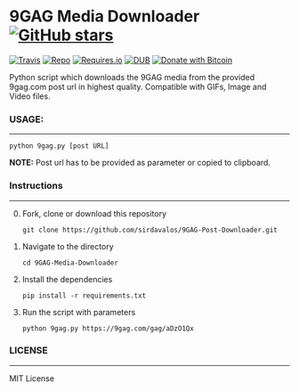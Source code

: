 # 9GAG Media Downloader [![GitHub stars](https://img.shields.io/github/stars/badges/shields.svg?style=social&label=Stars)](https://github.com/sirdavalos/9GAG-Media-Downloader/)

[![Travis](https://img.shields.io/travis/rust-lang/rust.svg)](https://github.com/sirdavalos/9GAG-Media-Downloader)
[![Repo](https://img.shields.io/badge/source-GitHub-303030.svg?maxAge=3600&style=flat-square)](https://github.com/sirdavalos/9GAG-Media-Downloader)
[![Requires.io](https://img.shields.io/requires/github/celery/celery.svg)](https://github.com/sirdavalos/9GAG-Media-Downloader)
[![DUB](https://img.shields.io/dub/l/vibe-d.svg)](https://choosealicense.com/licenses/mit/)
[![Donate with Bitcoin](https://img.shields.io/badge/Donate-BTC-orange.svg)](https://blockchain.info/address/17dXgYr48j31myKiAhnM5cQx78XBNyeBWM)


Python script which downloads the 9GAG media from the provided 9gag.com post url in highest quality.
Compatible with GIFs, Image and Video files.

### USAGE:
------
`python 9gag.py [post URL]`

**NOTE:** Post url has to be provided as parameter or copied to clipboard.

### Instructions
------

0. Fork, clone or download this repository

    `git clone https://github.com/sirdavalos/9GAG-Post-Downloader.git`

1. Navigate to the directory

    `cd 9GAG-Media-Downloader`

2. Install the dependencies

    `pip install -r requirements.txt`

3. Run the script with parameters

    `python 9gag.py https://9gag.com/gag/aDzO1Qx`

### LICENSE
------

MIT License
